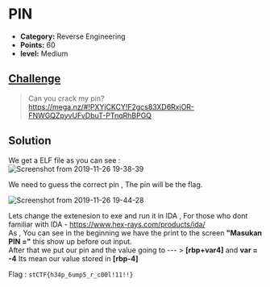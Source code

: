 
# PIN

* **Category:** Reverse Engineering
* **Points:** 60
* **level:** Medium


## [Challenge](https://ctflearn.com/challenge/379)

> Can you crack my pin?  
>https://mega.nz/#!PXYjCKCY!F2gcs83XD6RxjOR-FNWGQZpyvUFvDbuT-PTnqRhBPGQ




## Solution
We get a ELF file as you can see :   
![Screenshot from 2019-11-26 19-38-39](https://user-images.githubusercontent.com/57364083/69648357-d3dd4a80-1073-11ea-851a-ab0c2e04786f.png)

We need to guess the correct pin , The pin will be the flag.  


![Screenshot from 2019-11-26 19-44-28](https://user-images.githubusercontent.com/57364083/69648773-9c22d280-1074-11ea-92ae-50aaaada5bab.png)


Lets change the extenesion to exe and run it in IDA , For those who dont familiar with IDA - https://www.hex-rays.com/products/ida/  
As , You can see in the beginning we have the print to the screen **"Masukan PIN ="** this show up before out input.    
After that we put our pin and the value going to --- > **[rbp+var4]** and **var = -4** Its mean our value stored in **[rbp-4]**  

 
Flag : ```stCTF{h34p_6ump5_r_c00l!11!!}```


